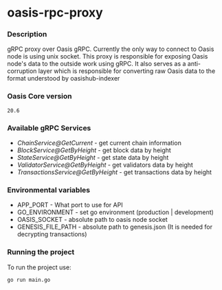 # oasis-rpc-proxy

### Description
gRPC proxy over Oasis gRPC. Currently the only way to connect to Oasis node is using unix socket.
This proxy is responsible for exposing Oasis node's data to the outside work using gRPC. 
It also serves as a anti-corruption layer which is responsible for converting raw Oasis data to 
the format understood by oasishub-indexer 

### Oasis Core version
```shell script
20.6
```
### Available gRPC Services

* _ChainService@GetCurrent_ - get current chain information
* _BlockService@GetByHeight_ - get block data by height
* _StateService@GetByHeight_ - get state data by height
* _ValidatorService@GetByHeight_ - get validators data by height
* _TransactionsService@GetByHeight_ - get transactions data by height

### Environmental variables

* APP_PORT - What port to use for API
* GO_ENVIRONMENT - set go environment (production | development)
* OASIS_SOCKET - absolute path to oasis node socket
* GENESIS_FILE_PATH - absolute path to genesis.json (It is needed for decrypting transactions)

### Running the project

To run the project use:

```shell script
go run main.go
```
